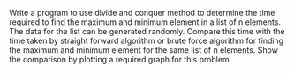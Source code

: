 Write a program to use divide and conquer method to determine the time required to find the maximum and minimum element in a list of n elements. The data for the list can be generated randomly. Compare this time with the time taken by straight forward algorithm or brute force algorithm for finding the maximum and minimum element for the same list of n elements. Show the comparison by plotting a required graph for this problem.
